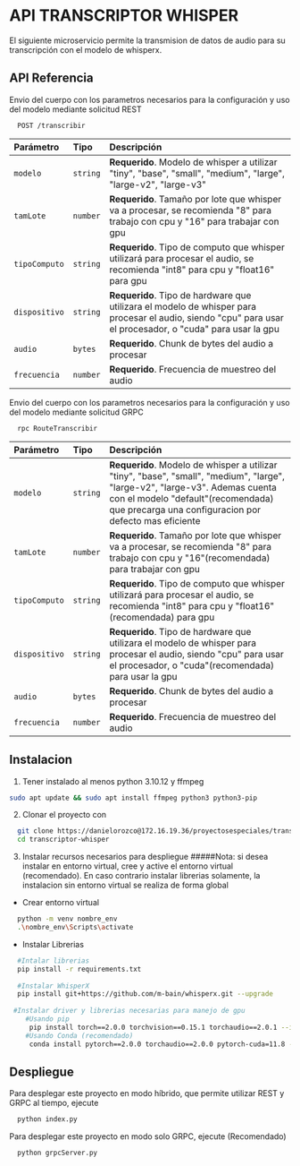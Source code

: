 # API TRANSCRIPTOR WHISPER
El siguiente microservicio permite la transmision de datos de audio para su transcripción con el modelo de whisperx.


## API Referencia

Envio del cuerpo con los parametros necesarios para la configuración y uso del modelo mediante solicitud REST

```http
  POST /transcribir
```

| Parámetro | Tipo     | Descripción                |
| :-------- | :------- | :------------------------- |
| `modelo` | `string` | **Requerido**. Modelo de whisper a utilizar "tiny", "base", "small", "medium", "large", "large-v2", "large-v3" |
| `tamLote` | `number` | **Requerido**. Tamaño por lote que whisper va a procesar, se recomienda "8" para trabajo con cpu y "16" para trabajar con gpu |
| `tipoComputo` | `string` | **Requerido**. Tipo de computo que whisper utilizará para procesar el audio, se recomienda "int8" para cpu y "float16" para gpu |
| `dispositivo` | `string` | **Requerido**. Tipo de hardware que utilizara el modelo de whisper para procesar el audio, siendo "cpu" para usar el procesador, o "cuda" para usar la gpu |
| `audio` | `bytes` | **Requerido**. Chunk de bytes del audio a procesar |
| `frecuencia` | `number` | **Requerido**. Frecuencia de muestreo del audio |
 
Envio del cuerpo con los parametros necesarios para la configuración y uso del modelo mediante solicitud GRPC

```http
  rpc RouteTranscribir
```

| Parámetro | Tipo     | Descripción                |
| :-------- | :------- | :------------------------- |
| `modelo` | `string` | **Requerido**. Modelo de whisper a utilizar "tiny", "base", "small", "medium", "large", "large-v2", "large-v3". Ademas cuenta con el modelo "default"(recomendada) que precarga una configuracion por defecto mas eficiente|
| `tamLote` | `number` | **Requerido**. Tamaño por lote que whisper va a procesar, se recomienda "8" para trabajo con cpu y "16"(recomendada) para trabajar con gpu |
| `tipoComputo` | `string` | **Requerido**. Tipo de computo que whisper utilizará para procesar el audio, se recomienda "int8" para cpu y "float16"(recomendada) para gpu |
| `dispositivo` | `string` | **Requerido**. Tipo de hardware que utilizara el modelo de whisper para procesar el audio, siendo "cpu" para usar el procesador, o "cuda"(recomendada) para usar la gpu |
| `audio` | `bytes` | **Requerido**. Chunk de bytes del audio a procesar |
| `frecuencia` | `number` | **Requerido**. Frecuencia de muestreo del audio |



## Instalacion

1. Tener instalado al menos python 3.10.12 y ffmpeg
```bash
sudo apt update && sudo apt install ffmpeg python3 python3-pip
```
2. Clonar el proyecto con
```bash
  git clone https://danielorozco@172.16.19.36/proyectosespeciales/transcriptor-whisper.git
  cd transcriptor-whisper
```
3. Instalar recursos necesarios para despliegue
#####Nota: si desea instalar en entorno virtual, cree y active el entorno virtual (recomendado). En caso contrario instalar librerias solamente, la instalacion sin entorno virtual se realiza de forma global
- Crear entorno virtual
```bash
  python -m venv nombre_env
  .\nombre_env\Scripts\activate
```
- Instalar Librerias
```bash
  #Intalar librerias
  pip install -r requirements.txt
  
  #Instalar WhisperX
  pip install git+https://github.com/m-bain/whisperx.git --upgrade
  
 #Instalar driver y librerias necesarias para manejo de gpu
 	#Usando pip
	 pip install torch==2.0.0 torchvision==0.15.1 torchaudio==2.0.1 --index-url https://download.pytorch.org/whl/cu118
 	#Usando Conda (recomendado)
	 conda install pytorch==2.0.0 torchaudio==2.0.0 pytorch-cuda=11.8 -c pytorch -c nvidia
```
## Despliegue

Para desplegar este proyecto en modo híbrido,  que permite utilizar REST y GRPC al tiempo, ejecute

```bash
  python index.py
```
Para desplegar este proyecto en modo solo GRPC, ejecute (Recomendado)

```bash
  python grpcServer.py
